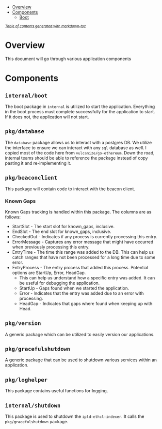 - [Overview](#overview)
- [Components](#components)
  - [Boot](#boot)

<small><i><a href='http://ecotrust-canada.github.io/markdown-toc/'>Table of contents generated with markdown-toc</a></i></small>

# Overview

This document will go through various application components

# Components

## `internal/boot`

The boot package in `internal` is utilized to start the application. Everything in the boot process must complete successfully for the application to start. If it does not, the application will not start.

## `pkg/database`

The `database` package allows us to interact with a postgres DB. We utilize the interface to ensure we can interact with any `sql` database as well. I copied most of the code here from `vulcanize/go-ethereum`. Down the road, internal teams should be able to reference the package instead of copy pasting it and re-implementing it.

## `pkg/beaconclient`

This package will contain code to interact with the beacon client.

### Known Gaps

Known Gaps tracking is handled within this package. The columns are as follows:

- StartSlot - The start slot for known_gaps, inclusive.
- EndSlot - The end slot for known_gaps, inclusive.
- CheckedOut - Indicates if any process is currently processing this entry.
- ErrorMessage - Captures any error message that might have occurred when previously processing this entry.
- EntryTime - The time this range was added to the DB. This can help us catch ranges that have not been processed for a long time due to some error.
- EntryProcess - The entry process that added this process. Potential options are StartUp, Error, HeadGap.
  - This can help us understand how a specific entry was added. It can be useful for debugging the application.
  - StartUp - Gaps found when we started the application.
  - Error - Indicates that the entry was added due to an error with processing.
  - HeadGap - Indicates that gaps where found when keeping up with Head.

## `pkg/version`

A generic package which can be utilized to easily version our applications.

## `pkg/gracefulshutdown`

A generic package that can be used to shutdown various services within an application.

## `pkg/loghelper`

This package contains useful functions for logging.

## `internal/shutdown`

This package is used to shutdown the `ipld-ethcl-indexer`. It calls the `pkg/gracefulshutdown` package.

